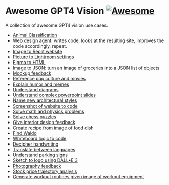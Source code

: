 # Awesome GPT4 Vision [![Awesome](https://awesome.re/badge.svg)](https://awesome.re)


A collection of awesome GPT4 vision use cases.

- [Animal Classification](https://twitter.com/Helghardt/status/1709485359887794486)
- [Web design agent](https://twitter.com/mattshumer_/status/1707480439793840402): writes code, looks at the resulting site, improves the code accordingly, repeat.
- [Image to Replit website](https://twitter.com/skirano/status/1706823089487491469)
- [Picture to Lightroom settings](https://twitter.com/skirano/status/1709333011135681012)
- [Figma to HTML](https://twitter.com/benhylak/status/1709584171398529065)
- [Image to JSON](https://twitter.com/mckaywrigley/status/1708557028149673990): turn an image of groceries into a JSON list of objects
- [Mockup feedback](https://twitter.com/ammaar/status/1709430616524259445)
- [Reference pop culture and movies](https://twitter.com/petergyang/status/1707125696550858784)
- [Explain humor and memes](https://twitter.com/rcweston/status/1706893312588746943)
- [Understand diagrams](https://twitter.com/youraimarketer/status/1706461715078975778)
- [Understand complex powerpoint slides](https://twitter.com/seanspriggens/status/1706785470862995934)
- [Name new architectural styles](https://twitter.com/skirano/status/1707130007599116289)
- [Screenshot of website to code](https://twitter.com/mckaywrigley/status/1707047423863136687)
- [Solve math and physics problems](https://twitter.com/skirano/status/1707468861929381959/photo/1)
- [Solve chess puzzles](https://twitter.com/skirano/status/1706858014110826562)
- [Give interior design feedback](https://twitter.com/skirano/status/1707466657176637709)
- [Create recipe from image of food dish](https://twitter.com/DeeperThrill/status/1707510560814662093)
- [Find Waldo](https://twitter.com/skirano/status/1707591973572387223)
- [Whiteboard logic to code](https://twitter.com/mckaywrigley/status/1707101465922453701)
- [Decipher handwriting](https://twitter.com/emollick/status/1707076651320770870)
- [Translate between languages](https://twitter.com/emollick/status/1707077645530177775)
- [Understand parking signs](https://twitter.com/petergyang/status/1707169696049668472)
- [Sketch to logo using DALL•E 3](https://twitter.com/dr_cintas/status/1708917098817175857)
- [Photography feedback](https://twitter.com/emollick/status/1707634298507956569)
- [Stock price trajectory analysis](https://twitter.com/saana_ai/status/1707582774679576585)
- [Generate workout routines given image of workout equipment](https://twitter.com/ABeanSits/status/1709801622854148398)

